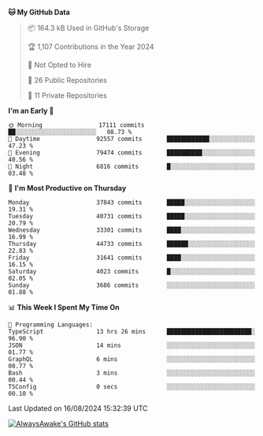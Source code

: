 <!--START_SECTION:waka-->
**🐱 My GitHub Data** 

> 📦 164.3 kB Used in GitHub's Storage 
 > 
> 🏆 1,107 Contributions in the Year 2024
 > 
> 🚫 Not Opted to Hire
 > 
> 📜 26 Public Repositories 
 > 
> 🔑 11 Private Repositories 
 > 
**I'm an Early 🐤** 

```text
🌞 Morning                17111 commits       ██░░░░░░░░░░░░░░░░░░░░░░░   08.73 % 
🌆 Daytime                92557 commits       ████████████░░░░░░░░░░░░░   47.23 % 
🌃 Evening                79474 commits       ██████████░░░░░░░░░░░░░░░   40.56 % 
🌙 Night                  6816 commits        █░░░░░░░░░░░░░░░░░░░░░░░░   03.48 % 
```
📅 **I'm Most Productive on Thursday** 

```text
Monday                   37843 commits       █████░░░░░░░░░░░░░░░░░░░░   19.31 % 
Tuesday                  40731 commits       █████░░░░░░░░░░░░░░░░░░░░   20.79 % 
Wednesday                33301 commits       ████░░░░░░░░░░░░░░░░░░░░░   16.99 % 
Thursday                 44733 commits       ██████░░░░░░░░░░░░░░░░░░░   22.83 % 
Friday                   31641 commits       ████░░░░░░░░░░░░░░░░░░░░░   16.15 % 
Saturday                 4023 commits        █░░░░░░░░░░░░░░░░░░░░░░░░   02.05 % 
Sunday                   3686 commits        ░░░░░░░░░░░░░░░░░░░░░░░░░   01.88 % 
```


📊 **This Week I Spent My Time On** 

```text
💬 Programming Languages: 
TypeScript               13 hrs 26 mins      ████████████████████████░   96.90 % 
JSON                     14 mins             ░░░░░░░░░░░░░░░░░░░░░░░░░   01.77 % 
GraphQL                  6 mins              ░░░░░░░░░░░░░░░░░░░░░░░░░   00.77 % 
Bash                     3 mins              ░░░░░░░░░░░░░░░░░░░░░░░░░   00.44 % 
TSConfig                 0 secs              ░░░░░░░░░░░░░░░░░░░░░░░░░   00.10 % 
```


 Last Updated on 16/08/2024 15:32:39 UTC
<!--END_SECTION:waka-->

[![AlwaysAwake's GitHub stats](https://github-readme-stats.vercel.app/api?username=AlwaysAwake&show_icons=true&theme=github_dark&count_private=true)](https://github.com/AlwaysAwake/AlwaysAwake)
